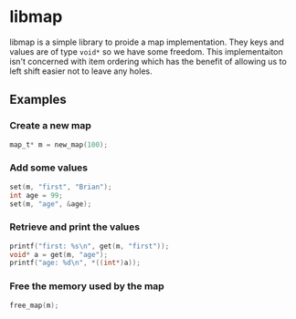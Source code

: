 # libmap

libmap is a simple library to proide a map implementation. They keys and values are of type `void*` so we have some freedom. This implementaiton isn't concerned with item ordering which has the benefit of allowing us to left shift easier not to leave any holes.

## Examples

### Create a new map

```c
map_t* m = new_map(100);
```

### Add some values

```c
set(m, "first", "Brian");
int age = 99;
set(m, "age", &age);
```

### Retrieve and print the values

```c
printf("first: %s\n", get(m, "first"));  
void* a = get(m, "age");
printf("age: %d\n", *((int*)a));
```

### Free the memory used by the map

```c
free_map(m);
```
